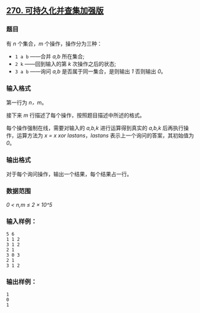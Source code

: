 ## [270. 可持久化并查集加强版](https://www.acwing.com/problem/content/272/)

### 题目

有 *n* 个集合，*m* 个操作，操作分为三种：

- `1 a b` ——合并 *a,b* 所在集合;
- `2 k` ——回到输入的第 *k* 次操作之后的状态;
- `3 a b` ——询问 *a,b* 是否属于同一集合，是则输出 *1* 否则输出 *0*。

### 输入格式

第一行为 *n，m*。

接下来 *m* 行描述了每个操作，按照题目描述中所述的格式。

每个操作强制在线，需要对输入的 *a,b,k* 进行运算得到真实的 *a,b,k* 后再执行操作，运算方法为 *x = x xor lastans*，*lastans* 表示上一个询问的答案，其初始值为 *0*。

### 输出格式

对于每个询问操作，输出一个结果，每个结果占一行。

### 数据范围

*0 < n,m ≤ 2 × 10^5*

### 输入样例：

```
5 6
1 1 2
3 1 2
2 1
3 0 3
2 1
3 1 2
```

### 输出样例：

```
1
0
1
```
